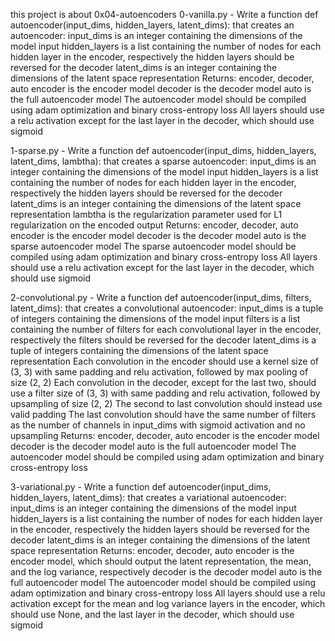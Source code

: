 this project is about 0x04-autoencoders
0-vanilla.py - Write a function def autoencoder(input_dims, hidden_layers, latent_dims): that creates an autoencoder:
input_dims is an integer containing the dimensions of the model input
hidden_layers is a list containing the number of nodes for each hidden layer in the encoder, respectively
the hidden layers should be reversed for the decoder
latent_dims is an integer containing the dimensions of the latent space representation
Returns: encoder, decoder, auto
encoder is the encoder model
decoder is the decoder model
auto is the full autoencoder model
The autoencoder model should be compiled using adam optimization and binary cross-entropy loss
All layers should use a relu activation except for the last layer in the decoder, which should use sigmoid

1-sparse.py - Write a function def autoencoder(input_dims, hidden_layers, latent_dims, lambtha): that creates a sparse autoencoder:
input_dims is an integer containing the dimensions of the model input
hidden_layers is a list containing the number of nodes for each hidden layer in the encoder, respectively
the hidden layers should be reversed for the decoder
latent_dims is an integer containing the dimensions of the latent space representation
lambtha is the regularization parameter used for L1 regularization on the encoded output
Returns: encoder, decoder, auto
encoder is the encoder model
decoder is the decoder model
auto is the sparse autoencoder model
The sparse autoencoder model should be compiled using adam optimization and binary cross-entropy loss
All layers should use a relu activation except for the last layer in the decoder, which should use sigmoid

2-convolutional.py - Write a function def autoencoder(input_dims, filters, latent_dims): that creates a convolutional autoencoder:
input_dims is a tuple of integers containing the dimensions of the model input
filters is a list containing the number of filters for each convolutional layer in the encoder, respectively
the filters should be reversed for the decoder
latent_dims is a tuple of integers containing the dimensions of the latent space representation
Each convolution in the encoder should use a kernel size of (3, 3) with same padding and relu activation, followed by max pooling of size (2, 2)
Each convolution in the decoder, except for the last two, should use a filter size of (3, 3) with same padding and relu activation, followed by upsampling of size (2, 2)
The second to last convolution should instead use valid padding
The last convolution should have the same number of filters as the number of channels in input_dims with sigmoid activation and no upsampling
Returns: encoder, decoder, auto
encoder is the encoder model
decoder is the decoder model
auto is the full autoencoder model
The autoencoder model should be compiled using adam optimization and binary cross-entropy loss

3-variational.py - Write a function def autoencoder(input_dims, hidden_layers, latent_dims): that creates a variational autoencoder:
input_dims is an integer containing the dimensions of the model input
hidden_layers is a list containing the number of nodes for each hidden layer in the encoder, respectively
the hidden layers should be reversed for the decoder
latent_dims is an integer containing the dimensions of the latent space representation
Returns: encoder, decoder, auto
encoder is the encoder model, which should output the latent representation, the mean, and the log variance, respectively
decoder is the decoder model
auto is the full autoencoder model
The autoencoder model should be compiled using adam optimization and binary cross-entropy loss
All layers should use a relu activation except for the mean and log variance layers in the encoder, which should use None, and the last layer in the decoder, which should use sigmoid
